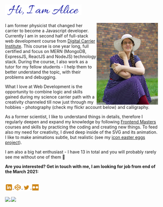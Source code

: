 <h1><img src="./greetings.png" width="50%"> </h1>

<img align="right" src="./photo.jpg" width="40%">

I am former physicist that changed her carrier to become a Javascript developer. Currently I am in second half of full-stack web development course from [Digital Carrier Institute](https://digitalcareerinstitute.org/). This course is one year long, full certified and focus on MERN (MongoDB, ExpressJS, ReactJS and NodeJS) technology stack. During the course, I also work as a tutor for my fellow students - I help them to better understand the topic, with their problems and debugging.

 What I love at Web Development is the opportunity to combine logic and skills gained during my science carrier path with a creativity channeled till now just through my hobbies - photography (check my flickr account below) and calligraphy.

 As a former scientist, I like to understand things in details, therefore I regularly deepen and expand my knowledge by following [Frontend Masters](https://frontendmasters.com/dashboard/) courses and skills by practicing the coding and creating new things. To feed also my need for creativity, I dived deep inside of the SVG and its animation. I like to make animations subtle, but realistic (see my [icon easter eggs project](https://codepen.io/AliceRez/pen/abNpMoP)).
 
 I am also a big hat enthusiast - I have 13 in total and you will probably rarely see me without one of them 👒
 
**Are you interested? Get in touch with me, I am looking for job from end of the March 2021:**

<!--
**Alice-Rez/Alice-Rez** is a ✨ _special_ ✨ repository because its `README.md` (this file) appears on your GitHub profile.
<h1 align="center">Hi, I'm Alice!</h1>

<a href="https://github.com/ryo-ma/github-profile-trophy">
  <img align="center" src="https://github-profile-trophy.vercel.app/?username=alice-rez&rank=S,AAA,AA,A&theme=nord" />
</a>

Here are some ideas to get you started:

- 🔭 I’m currently working on ...
- 🌱 I’m currently learning ...
- 👯 I’m looking to collaborate on ...
- 🤔 I’m looking for help with ...
- 💬 Ask me about ...
- 📫 How to reach me: ...
- 😄 Pronouns: ...
- ⚡ Fun fact: ...
-->

<br/>

<a href="https://www.linkedin.com/in/alice-reznickova-96664a17b/">
  <img align="center" src="./linkedin.svg" width="5%" />
</a> 
<a href="https://codepen.io/AliceRez">
  <img align="center" src="./codepen.svg" width="5%" />
</a> 
<a href="https://twitter.com/rez_alice">
  <img align="center" src="./twitter.svg" width="5%" />
</a> 
<a href="https://www.flickr.com/people/169835854@N05/">
  <img align="center" src="./flickr.svg" width="5%" />
</a> 
<br/>
<br/>


<a href="https://github.com/anuraghazra/github-readme-stats">
  <img align="center" src="https://github-readme-stats.vercel.app/api/top-langs/?username=Alice-Rez&layout=compact&count_private=true&bg_color=010459&title_color=f1c88b&text_color=dbdcfd&icon_color=cf8617" />
</a>
<a href="https://github.com/anuraghazra/github-readme-stats">
  <img align="center" src="https://github-readme-stats.vercel.app/api?username=Alice-Rez&show_icons=true&count_private=true&bg_color=010459&title_color=f1c88b&text_color=dbdcfd&icon_color=cf8617" />
</a>





